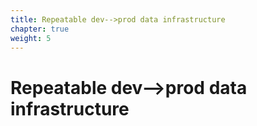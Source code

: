 ```yaml
---
title: Repeatable dev-->prod data infrastructure
chapter: true
weight: 5
---
```


# Repeatable dev-->prod data infrastructure
